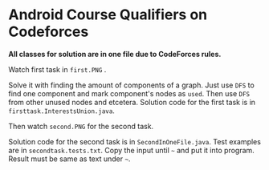 # Android Course Qualifiers on Codeforces
<b>All classes for solution are in one file due to CodeForces rules.</b>

Watch first task in ```first.PNG``` .

Solve it with finding the amount of components of a graph. Just use ```DFS```
to find one component and mark component's nodes as ```used```. Then use ```DFS``` from other unused nodes and etcetera.
Solution code for the first task is in ```firsttask.InterestsUnion.java```. 

Then watch ```second.PNG``` for the second task.

Solution code for the second task is in ```SecondInOneFile.java```. 
Test examples are in ```secondtask.tests.txt```. Copy the input until ```~``` and put it into program. Result must be
same as text under ```~```.
